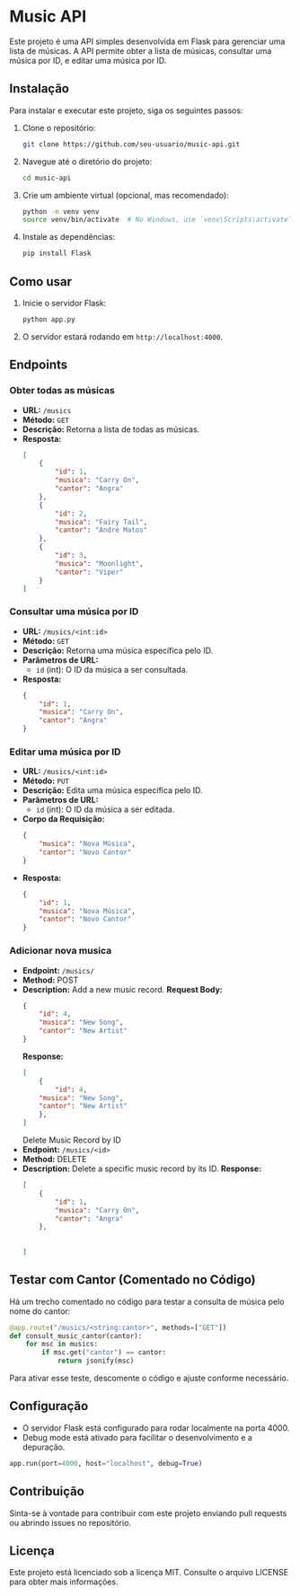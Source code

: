 # Music API

Este projeto é uma API simples desenvolvida em Flask para gerenciar uma lista de músicas. A API permite obter a lista de músicas, consultar uma música por ID, e editar uma música por ID.

## Instalação

Para instalar e executar este projeto, siga os seguintes passos:

1. Clone o repositório:
    ```bash
    git clone https://github.com/seu-usuario/music-api.git
    ```
2. Navegue até o diretório do projeto:
    ```bash
    cd music-api
    ```
3. Crie um ambiente virtual (opcional, mas recomendado):
    ```bash
    python -m venv venv
    source venv/bin/activate  # No Windows, use `venv\Scripts\activate`
    ```
4. Instale as dependências:
    ```bash
    pip install Flask
    ```
## Como usar

1. Inicie o servidor Flask:
    ```bash
    python app.py
    ```
2. O servidor estará rodando em `http://localhost:4000`.

## Endpoints
### Obter todas as músicas

- **URL:** `/musics`
- **Método:** `GET`
- **Descrição:** Retorna a lista de todas as músicas.
- **Resposta:**
    ```json
    [
        { 
            "id": 1,
            "musica": "Carry On",
            "cantor": "Angra"
        },
        { 
            "id": 2,
            "musica": "Fairy Tail",
            "cantor": "André Matos"
        },
        {   
            "id": 3,
            "musica": "Moonlight",
            "cantor": "Víper"
        }
    ]
    ```
### Consultar uma música por ID
- **URL:** `/musics/<int:id>`
- **Método:** `GET`
- **Descrição:** Retorna uma música específica pelo ID.
- **Parâmetros de URL:**
    - `id` (int): O ID da música a ser consultada.
- **Resposta:**
    ```json
    {
        "id": 1,
        "musica": "Carry On",
        "cantor": "Angra"
    }
    ```

### Editar uma música por ID
- **URL:** `/musics/<int:id>`
- **Método:** `PUT`
- **Descrição:** Edita uma música específica pelo ID.
- **Parâmetros de URL:**
    - `id` (int): O ID da música a ser editada.
- **Corpo da Requisição:**
    ```json
    {
        "musica": "Nova Música",
        "cantor": "Novo Cantor"
    }
    ```
- **Resposta:**
    ```json
    {
        "id": 1,
        "musica": "Nova Música",
        "cantor": "Novo Cantor"
    }
    ```
### Adicionar nova musica
- **Endpoint:** `/musics/`
- **Method:** POST
- **Description:** Add a new music record.
    **Request Body:**
    ```json
    {
        "id": 4,
        "musica": "New Song",
        "cantor": "New Artist"
    }
    ```
    **Response:**
    ```json
    [
        {
            "id": 4,
        "musica": "New Song",
        "cantor": "New Artist"
        },
    ]
    ```
   Delete Music Record by ID
- **Endpoint:** `/musics/<id>`
- **Method:** DELETE
- **Description:** Delete a specific music record by its ID.
    **Response:**
    ```json
    [
        {
            "id": 1,
            "musica": "Carry On",
            "cantor": "Angra"
        },
      
     
    ]    
    ```
## Testar com Cantor (Comentado no Código)
Há um trecho comentado no código para testar a consulta de música pelo nome do cantor:

```python
@app.route("/musics/<string:cantor>", methods=["GET"])
def consult_music_cantor(cantor):
    for msc in musics:
        if msc.get("cantor") == cantor:
            return jsonify(msc)
```
Para ativar esse teste, descomente o código e ajuste conforme necessário.
## Configuração
- O servidor Flask está configurado para rodar localmente na porta 4000.
- Debug mode está ativado para facilitar o desenvolvimento e a depuração.
```python
app.run(port=4000, host="localhost", debug=True)
```
## Contribuição
Sinta-se à vontade para contribuir com este projeto enviando pull requests ou abrindo issues no repositório.
## Licença
Este projeto está licenciado sob a licença MIT. Consulte o arquivo LICENSE para obter mais informações.
